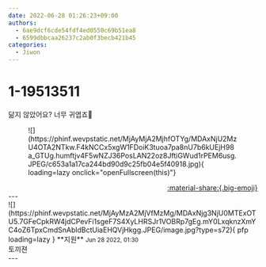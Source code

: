 ```yaml
---
date: 2022-06-28 01:26:23+09:00
authors:
  - 6ae9dcf6cde54fdf4ed0550c69b51ea8
  - 6599dbbcaa26237c2ab0f3becb421b45
categories:
  - Jiwon
---
```


# 1-19513511

<div class="post-container" markdown="1">
<div class="content-container md-sidebar__scrollwrap" markdown="1">

닮지 않았어요? 너무 귀엽죠🐰
<figure markdown="1">
![](https://phinf.wevpstatic.net/MjAyMjA2MjhfOTYg/MDAxNjU2MzU4OTA2NTkw.F4kNCCx5xgW1FDoiK3tuoa7pa8nU7b6kUEjH98a_GTUg.humftjv4F5wNZJ36PosLAN22oz8JftiGWud1rPEM6usg.JPEG/c653a1a17ca244bd90d9c25fb04e5f40918.jpg){ loading=lazy onclick="openFullscreen(this)"}
</figure>


</div>
</div>

<div style="text-align: right;" markdown="1">
<a href="https://weverse.io/fromis9/fanpost/1-19513511" style="text-align: right;">:material-share:{.big-emoji}</a>
</div>
---

<div class="comments-container md-sidebar__scrollwrap" markdown="1">
<div class="comment" markdown="1">
<div class='id-container' markdown="1">
![](https://phinf.wevpstatic.net/MjAyMzA2MjVfMzMg/MDAxNjg3NjU0MTExOTU5.7GFeCpkRW4jdCPevFi1sgeF7S4XyLHRSJr1VOBRp7gEg.mY0LxqknzXmYC4oZ6TpxCmdSnAbldBctUiaEHQVjHkgg.JPEG/image.jpg?type=s72){ pfp loading=lazy }
**<span class="artist">지원</span>** <small>Jun 28 2022, 01:30</small><br>
</div>
<div class='comment-body' markdown="1">
토끼젼 
</div>
</div>
</div>
---
